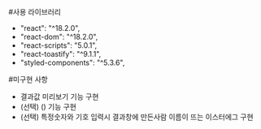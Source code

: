 #사용 라이브러리

- "react": "^18.2.0",
- "react-dom": "^18.2.0",
- "react-scripts": "5.0.1",
- "react-toastify": "^9.1.1",
- "styled-components": "^5.3.6",

#미구현 사항

- 결과값 미리보기 기능 구현
- (선택) () 기능 구현
- (선택) 특정숫자와 기호 입력시 결과창에 만든사람 이름이 뜨는 이스터에그 구현
